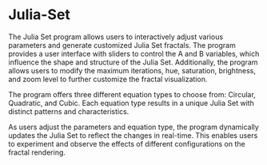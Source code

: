 # Julia-Set
The Julia Set program allows users to interactively adjust various parameters and generate customized Julia Set fractals. The program provides a user interface with sliders to control the A and B variables, which influence the shape and structure of the Julia Set. Additionally, the program allows users to modify the maximum iterations, hue, saturation, brightness, and zoom level to further customize the fractal visualization.

The program offers three different equation types to choose from: Circular, Quadratic, and Cubic. Each equation type results in a unique Julia Set with distinct patterns and characteristics.

As users adjust the parameters and equation type, the program dynamically updates the Julia Set to reflect the changes in real-time. This enables users to experiment and observe the effects of different configurations on the fractal rendering.
